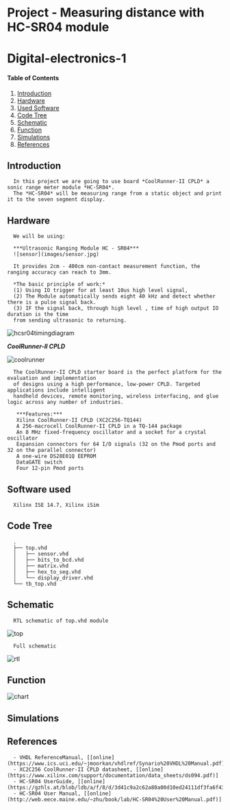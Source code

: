 # Project - Measuring distance with HC-SR04 module
# Digital-electronics-1


#### Table of Contents

1. [Introduction](#introduction)
2. [Hardware](#hardware)
3. [Used Software](#software)
4. [Code Tree](#codetree)
5. [Schematic](#schematic)
6. [Function](#function)
7. [Simulations](#simulations)
8. [References](#references)


## Introduction


      In this project we are going to use board *CoolRunner-II CPLD* a sonic range meter module *HC-SR04*.
      The *HC-SR04* will be measuring range from a static object and print it to the seven segment display.


## Hardware

      We will be using:

      ***Ultrasonic Ranging Module HC - SR04***
      ![sensor](images/sensor.jpg)

      It provides 2cm - 400cm non-contact measurement function, the ranging accuracy can reach to 3mm. 

      *The basic principle of work:*
      (1) Using IO trigger for at least 10us high level signal, 
      (2) The Module automatically sends eight 40 kHz and detect whether there is a pulse signal back. 
      (3) IF the signal back, through high level , time of high output IO duration is the time
      from sending ultrasonic to returning.
   
   ![hcsr04timingdiagram](images/hcsr04timingdiagram.png)
   
   ***CoolRunner-II CPLD***
   
   ![coolrunner](images/coolrunner.jpg)
   
      The CoolRunner-II CPLD starter board is the perfect platform for the evaluation and implementation 
      of designs using a high performance, low-power CPLD. Targeted applications include intelligent 
      handheld devices, remote monitoring, wireless interfacing, and glue logic across any number of industries. 

       ***Features:***
       Xilinx CoolRunner-II CPLD (XC2C256-TQ144)
       A 256-macrocell CoolRunner-II CPLD in a TQ-144 package
       An 8 MHz fixed-frequency oscillator and a socket for a crystal oscillator
       Expansion connectors for 64 I/O signals (32 on the Pmod ports and 32 on the parallel connector)
       A one-wire DS28E01Q EEPROM
       DataGATE switch
       Four 12-pin Pmod ports

## Software used
      Xilinx ISE 14.7, Xilinx iSim
   
## Code Tree
      
      .
      ├── top.vhd
      │   ├── sensor.vhd
      │   ├── bits_to_bcd.vhd
      │   ├── matrix.vhd
      │   ├── hex_to_seg.vhd
      │   └── display_driver.vhd
      └── tb_top.vhd
      
## Schematic

      RTL schematic of top.vhd module

   ![top](images/top.PNG)

      Full schematic
      
   ![rtl](images/rtl.jpg)

## Function 

   ![chart](images/chart.jpg)
   
## Simulations



## References
      - VHDL ReferenceManual, [[online](https://www.ics.uci.edu/~jmoorkan/vhdlref/Synario%20VHDL%20Manual.pdf)]
      - XC2C256 CoolRunner-II CPLD datasheet, [[online](https://www.xilinx.com/support/documentation/data_sheets/ds094.pdf)]
      - HC-SR04 UserGuide, [[online](https://gzhls.at/blob/ldb/a/f/8/d/3d41c9a2c62a80a00d10ed24111df3fa6f43.pdf)]
      - HC-SR04 User Manual, [[online](http://web.eece.maine.edu/~zhu/book/lab/HC-SR04%20User%20Manual.pdf)] 

